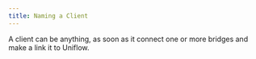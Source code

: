 ```yaml
---
title: Naming a Client
---
```


A client can be anything, as soon as it connect one or more bridges and make a link it to Uniflow.
